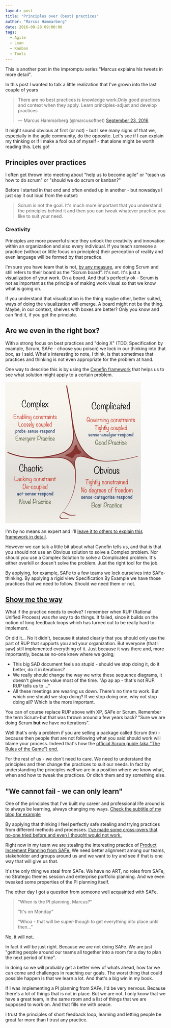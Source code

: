 ```yaml
---
layout: post
title: "Principles over (best) practices"
author: "Marcus Hammarberg"
date: 2016-09-28 09:00:00
tags:
  - Agile
  - Lean
  - Kanban
  - Tools
---
```


This is another post in the impromptu series "Marcus explains his tweets in more detail".

In this post I wanted to talk a little realization that I've grown into the last couple of years

<blockquote class="twitter-tweet" data-lang="en"><p lang="en" dir="ltr">There are no best practices is knowledge work.Only good practices and context when they apply. Learn principles-adjust and develop practices</p>— Marcus Hammarberg (@marcusoftnet) <a href="https://twitter.com/marcusoftnet/status/779327360948723712">September 23, 2016</a></blockquote>
<script async src="//platform.twitter.com/widgets.js" charset="utf-8"></script>

It might sound obvious at first (or not) - but I see many signs of that we, especially in the agile community, do the opposite. Let's see if I can explain my thinking or if I make a fool out of myself - that alone might be worth reading this. Lets go!

<!-- excerpt-end -->

## Principles over practices

I often get thrown into meeting about "help us to become agile" or "teach us how to do scrum" or "should we do scrum or kanban?"

Before I started in that end and often ended up in another - but nowadays I just say it out loud from the outset:

> Scrum is not the goal. It's much more important that you understand the principles behind it and then you can tweak whatever practice you like to suit your need.

### Creativity

Principles are more powerful since they unlock the creativity and innovation within an organization and also every individual. If you teach someone a practice (without or little focus on principles) their perception of reality and even language will be formed by that practice.

I'm sure you have team that is not, [by any measure](http://agileforall.com/are-you-agile-the-nokia-test/), are doing Scrum and still refers to their board as the "Scrum board". It's not. It's just a visualization of your work. On a board. And that's perfectly ok - Scrum is not as important as the principle of making work visual so that we know what is going on.

If you understand that visualization is the thing maybe other, better suited, ways of doing the visualization will emerge. A board might not be the thing. Maybe, in our context, shelves with boxes are better? Only you know and can find it, if you get the principle.

## Are we even in the right box?

With a strong focus on best practices and "doing X" (TDD, Specification by example, Scrum, SAFe - choose you poison) we lock in our thinking into that box, as I said. What's interesting to note, I think, is that sometimes that practices and thinking is not even appropriate for the problem at hand.

One way to describe this is by using the [Cynefin framework](https://www.wikiwand.com/en/Cynefin_Framework) that helps us to see what solution might apply to a certain problem.

![The various domains of the Cynefin model, from Wikipedia](/img/Cynefin_as_of_1st_June_2014.png)

I'm by no means an expert and I'll [leave it to others to explain this framework in detail](https://www.youtube.com/watch?v=N7oz366X0-8).

However we can talk a little bit about what Cynefin tells us, and that is that you should not use an Obvious solution to solve a Complex problem. Nor should you use a Complex Solution to solve a Complicated problem. It's either overkill or doesn't solve the problem. Just the right tool for the job.

By applying, for example, SAFe to a few teams we lock ourselves into SAFe-thinking. By applying a rigid view Specification By Example we have those practices that we need to follow. Should we need them or not.

## [Show me the way](https://www.youtube.com/watch?v=oXf2PbEPQ-Y)

What if the practice needs to evolve? I remember when RUP (Rational Unified Process) was _the way_ to do things. It failed, since it builds on the notion of long feedback loops which has turned out to be really hard to implement.

Or did it… No it didn't, because it stated clearly that you should only use the part of RUP that supports you and your organization. But everyone (that I saw) still implemented everything of it. Just because it was there and, more importantly, because no-one knew where we going;

- This big SAD document feels so stupid - should we stop doing it, do it better, do it in iterations?
- We really should change the way we write these sequence diagrams, it doesn't gives me value most of the time. "Ap ap ap - that's not RUP. RUP tells us to …"
- All these meetings are wearing us down. There's no time to work. But which one should we stop doing? If we stop doing one, why not stop doing all? Which is the more important.

You can of course replace RUP above with XP, SAFe or Scrum. Remember the term Scrum-but that was thrown around a few years back? "Sure we are doing Scrum **but** we have no iterations".

Well that's only a problem if you are selling a package called Scrum (tm) - because then people that are not following what you said should work will blame your process. Indeed that's how the [official Scrum guide (aka "The Rules of the Game") end.](http://www.scrumguides.org/scrum-guide.html#endnote)

For the rest of us - we don't need to care. We need to understand the principles and then change the practices to suit our needs. In fact by understanding the principles well we are in a position where we know what, when and how to tweak the practices. Or ditch them and try something else.

## "We cannot fail - we can only learn"

One of the principles that I've built my career and professional life around is to always be learning, always changing my ways. [Check the subtitle of my blog for example](http://ww.marcusoft.net)

By applying that thinking I feel perfectly safe stealing and trying practices from different methods and processes. [I've made some cross-overs that no-one tried before and even I thought would not work.](http://bit.ly/bungsustory)

Right now in my team we are stealing the interesting practice of [Product Increment Planning from SAFe.](http://scaledagileframework.com/pi-planning/) We need better alignment among our teams, stakeholder and groups around us and we want to try and see if that is one way that will give us that.

It's the only thing we steal from SAFe. We have no ART, no roles from SAFe, no Strategic themes session and enterprise portfolio planning. And we even tweaked some properties of the PI planning itself.

The other day I got a question from someone well acquainted with SAFe.

> "When is the PI planning, Marcus?"
>
> "It's on Monday"
>
> "Whoa - that will be super-though to get everything into place until then…"

No, it will not.

In fact it will be just right. Because we are not doing SAFe. We are just "getting people around our teams all together into a room for a day to plan the next period of time".

In doing so we will probably get a better view of whats ahead, how far we can come and challenges in reaching our goals. The worst thing that could possible happen is that we learn a lot. And that's a big win in my book.

If I was implementing a PI planning from SAFe, I'd be very nervous. Because there's a lot of things that is not in place. But we are not. I only know that we have a great team, in the same room and a list of things that we are supposed to work on. And that fills me with peace.

I trust the principles of short feedback loop, learning and letting people be great far more than I trust any practice.
